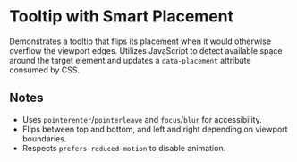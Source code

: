 # Tooltip with Smart Placement

Demonstrates a tooltip that flips its placement when it would otherwise overflow the viewport edges. Utilizes JavaScript to detect available space around the target element and updates a `data-placement` attribute consumed by CSS.

## Notes
- Uses `pointerenter`/`pointerleave` and `focus`/`blur` for accessibility.
- Flips between top and bottom, and left and right depending on viewport boundaries.
- Respects `prefers-reduced-motion` to disable animation.
